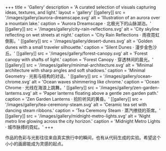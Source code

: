 +++
title = 'Gallery'
description = 'A curated selection of visuals capturing ideas, textures, and light.'
layout = 'gallery'
[[gallery]]
  src = '/images/gallery/aurora-dreamscape.svg'
  alt = 'Illustration of an aurora over a mountain lake.'
  caption = 'Aurora Dreamscape · 北极光下的山脉湖泊。'
[[gallery]]
  src = '/images/gallery/city-rain-reflections.svg'
  alt = 'City skyline reflecting on wet streets at night.'
  caption = 'City Rain Reflections · 雨夜霓虹倒影。'
[[gallery]]
  src = '/images/gallery/desert-dunes.svg'
  alt = 'Golden dunes with a small traveler silhouette.'
  caption = 'Silent Dunes · 漫步金色沙丘。'
[[gallery]]
  src = '/images/gallery/forest-canopy.svg'
  alt = 'Forest canopy with shafts of light.'
  caption = 'Forest Canopy · 穿透林间的晨光。'
[[gallery]]
  src = '/images/gallery/minimal-architecture.svg'
  alt = 'Minimal architecture with sharp angles and soft shadows.'
  caption = 'Minimal Geometry · 光影与结构的对话。'
[[gallery]]
  src = '/images/gallery/ocean-chrome.svg'
  alt = 'Ocean waves shimmering like chrome.'
  caption = 'Ocean Chrome · 光线在海浪上跳舞。'
[[gallery]]
  src = '/images/gallery/zen-garden-lanterns.svg'
  alt = 'Paper lanterns floating above a gentle zen garden path.'
  caption = 'Zen Garden Lanterns · 拾阶听风的黄昏。'
[[gallery]]
  src = '/images/gallery/tea-ceremony-steam.svg'
  alt = 'Ceramic tea set with dancing steam ribbons.'
  caption = 'Tea Ceremony Steam · 蒸汽缭绕的茶席。'
[[gallery]]
  src = '/images/gallery/midnight-metro-lights.svg'
  alt = 'Night metro line glowing across the city horizon.'
  caption = 'Midnight Metro Lights · 城市脉搏的霓虹。'
+++

作品的色彩与光影往往来自真实旅行中的瞬间，也有从代码生成的实验。希望这个小小的画廊能成为灵感的起点。
